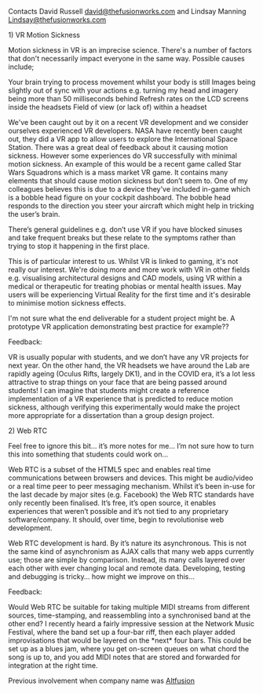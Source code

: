 Contacts David Russell <david@thefusionworks.com> and Lindsay Manning
<Lindsay@thefusionworks.com>

1\) VR Motion Sickness

Motion sickness in VR is an imprecise science. There's a number of
factors that don't necessarily impact everyone in the same way. Possible
causes include;

Your brain trying to process movement whilst your body is still Images
being slightly out of sync with your actions e.g. turning my head and
imagery being more than 50 milliseconds behind Refresh rates on the LCD
screens inside the headsets Field of view (or lack of) within a headset

We've been caught out by it on a recent VR development and we consider
ourselves experienced VR developers. NASA have recently been caught out,
they did a VR app to allow users to explore the International Space
Station. There was a great deal of feedback about it causing motion
sickness. However some experiences do VR successfully with minimal
motion sickness. An example of this would be a recent game called Star
Wars Squadrons which is a mass market VR game. It contains many elements
that should cause motion sickness but don’t seem to. One of my
colleagues believes this is due to a device they've included in-game
which is a bobble head figure on your cockpit dashboard. The bobble head
responds to the direction you steer your aircraft which might help in
tricking the user’s brain.

There’s general guidelines e.g. don’t use VR if you have blocked sinuses
and take frequent breaks but these relate to the symptoms rather than
trying to stop it happening in the first place.

This is of particular interest to us. Whilst VR is linked to gaming,
it's not really our interest. We're doing more and more work with VR in
other fields e.g. visualising architectural designs and CAD models,
using VR within a medical or therapeutic for treating phobias or mental
health issues. May users will be experiencing Virtual Reality for the
first time and it's desirable to minimise motion sickness effects.

I'm not sure what the end deliverable for a student project might be. A
prototype VR application demonstrating best practice for example??

Feedback:

VR is usually popular with students, and we don’t have any VR projects
for next year. On the other hand, the VR headsets we have around the Lab
are rapidly ageing (Oculus Rifts, largely DK1), and in the COVID era,
it’s a lot less attractive to strap things on your face that are being
passed around students! I can imagine that students might create a
reference implementation of a VR experience that is predicted to reduce
motion sickness, although verifying this experimentally would make the
project more appropriate for a dissertation than a group design project.

2\) Web RTC

Feel free to ignore this bit… it’s more notes for me… I’m not sure how
to turn this into something that students could work on…

Web RTC is a subset of the HTML5 spec and enables real time
communications between browsers and devices. This might be audio/video
or a real time peer to peer messaging mechanism. Whilst it’s been in-use
for the last decade by major sites (e.g. Facebook) the Web RTC standards
have only recently been finalised. It’s free, it’s open source, it
enables experiences that weren’t possible and it’s not tied to any
proprietary software/company. It should, over time, begin to
revolutionise web development.

Web RTC development is hard. By it’s nature its asynchronous. This is
not the same kind of asynchronism as AJAX calls that many web apps
currently use; those are simple by comparison. Instead, its many calls
layered over each other with ever changing local and remote data.
Developing, testing and debugging is tricky… how might we improve on
this…

Feedback:

Would Web RTC be suitable for taking multiple MIDI streams from
different sources, time-stamping, and reassembling into a synchronised
band at the other end? I recently heard a fairly impressive session at
the Network Music Festival, where the band set up a four-bar riff, then
each player added improvisations that would be layered on the \*next\*
four bars. This could be set up as a blues jam, where you get on-screen
queues on what chord the song is up to, and you add MIDI notes that are
stored and forwarded for integration at the right time.

Previous involvement when company name was
[Altfusion](Altfusion "wikilink")
